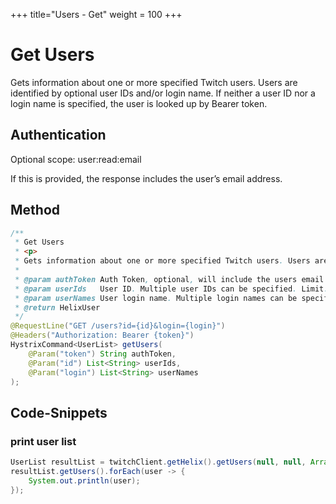 +++
title="Users - Get"
weight = 100
+++

# Get Users

Gets information about one or more specified Twitch users. Users are identified by optional user IDs and/or login name. If neither a user ID nor a login name is specified, the user is looked up by Bearer token.

## Authentication

Optional scope: user:read:email

If this is provided, the response includes the user’s email address.

## Method

```java
/**
 * Get Users
 * <p>
 * Gets information about one or more specified Twitch users. Users are identified by optional user IDs and/or login name. If neither a user ID nor a login name is specified, the user is looked up by Bearer token.
 *
 * @param authToken Auth Token, optional, will include the users email address
 * @param userIds   User ID. Multiple user IDs can be specified. Limit: 100.
 * @param userNames User login name. Multiple login names can be specified. Limit: 100.
 * @return HelixUser
 */
@RequestLine("GET /users?id={id}&login={login}")
@Headers("Authorization: Bearer {token}")
HystrixCommand<UserList> getUsers(
	@Param("token") String authToken,
	@Param("id") List<String> userIds,
	@Param("login") List<String> userNames
);
```

## Code-Snippets

### print user list

```java
UserList resultList = twitchClient.getHelix().getUsers(null, null, Arrays.asList("twitch4j")).execute();
resultList.getUsers().forEach(user -> {
	System.out.println(user);
});
```
